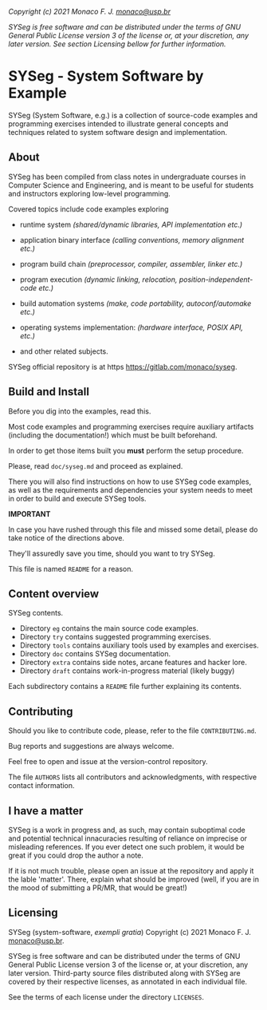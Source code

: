 <!--
   SPDX-FileCopyrightText: 2001 Monaco F. J. <monaco@usp.br>
  
   SPDX-License-Identifier: GPL-3.0-or-later

   This file is part of SYSeg, available at https://gitlab.com/monaco/syseg.
-->

 _Copyright (c) 2021 Monaco F. J. <monaco@usp.br>_ 

 _SYSeg is free software and can be distributed under the terms of GNU General
 Public License version 3 of the license or, at your discretion, any later 
 version. See section Licensing bellow for further information._

 SYSeg - System Software by Example
 ========================================
 SYSeg (System Software, e.g.) is a collection of source-code examples and 
 programming exercises intended to illustrate general concepts and techniques 
 related to system software design and implementation. 

About
-------------------------------------------
 
 SYSeg has been compiled from class notes in undergraduate courses in
 Computer Science and Engineering, and is meant to  be useful for students
 and instructors exploring low-level programming.

 Covered topics include code examples exploring
 
  - runtime system _(shared/dynamic libraries,  API implementation etc.)_
  
  - application binary interface _(calling conventions, memory alignment etc.)_
  
  - program build chain _(preprocessor, compiler, assembler, linker etc.)_
  
  - program execution _(dynamic linking, relocation, position-independent-code etc.)_
  
  - build automation systems _(make, code portability, autoconf/automake etc.)_
  
  - operating systems implementation: _(hardware interface, POSIX API, etc.)_
  
  - and other related subjects.

 SYSeg official repository is at https https://gitlab.com/monaco/syseg.


Build and Install
 -----------------------------------------------

 Before you dig into the examples, read this.
 
 Most code examples and programming exercises require auxiliary artifacts 
 (including the documentation!) which must be built beforehand. 

 In order to get those items built you **must** perform the setup procedure.

 Please, read `doc/syseg.md` and proceed as explained.

 There you will also find instructions on how to use SYSeg code examples,
 as well as the requirements and dependencies your system needs to meet
 in order to build and execute SYSeg tools.

 **IMPORTANT**

 In case you have rushed through this file and missed some detail, 
 please do take notice of the directions above. 

 They'll assuredly save you time, should you want to try SYSeg.

 This file is named `README` for a reason.

 Content overview
 ------------------------------
 
 SYSeg contents. 

 - Directory `eg`    contains the main source code examples.
 - Directory `try`   contains suggested programming exercises.
 - Directory `tools` contains auxiliary tools used by examples and exercises.
 - Directory `doc`   contains SYSeg documentation.
 - Directory `extra` contains side notes, arcane features and hacker lore.
 - Directory `draft` contains work-in-progress material (likely buggy)

 Each subdirectory contains a `README` file further explaining its contents.
 

 Contributing
 ------------------------------
 
 Should you like to contribute code, please, refer to the file
 `CONTRIBUTING.md`.

 Bug reports and suggestions are always welcome.

 Feel free to open and issue at the version-control repository.

 The file `AUTHORS` lists all contributors and acknowledgments, with
 respective contact information.

 I have a matter
 ------------------------------

 SYSeg is a work in progress and, as such, may contain suboptimal code and
 potential technical innacuracies resulting of reliance on imprecise or misleading
 references. If you ever detect one such problem, it would be great if you could 
 drop the author a note.
 
 If it is not much trouble, please open an issue at the repository and
 apply it the lable 'matter'. There, explain what should be improved
 (well, if you are in the mood of submitting a PR/MR, that would be great!)

 Licensing
 -----------------------------
 
 SYSeg (system-software, _exempli gratia_)
 Copyright (c) 2021 Monaco F. J. <monaco@usp.br>. 

 SYSeg is free software and can be distributed under the terms of GNU General
 Public License version 3 of the license or, at your discretion, any later 
 version. Third-party source files distributed along with SYSeg are  covered 
 by their respective licenses, as annotated in each individual file.

 See the terms of each license under the directory `LICENSES`. 

 
 
